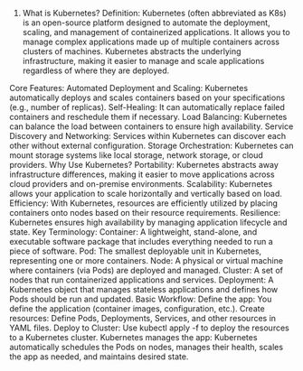 1. What is Kubernetes?
Definition:
Kubernetes (often abbreviated as K8s) is an open-source platform designed to automate the deployment, scaling, and management of containerized applications. It allows you to manage complex applications made up of multiple containers across clusters of machines. Kubernetes abstracts the underlying infrastructure, making it easier to manage and scale applications regardless of where they are deployed.

Core Features:
Automated Deployment and Scaling: Kubernetes automatically deploys and scales containers based on your specifications (e.g., number of replicas).
Self-Healing: It can automatically replace failed containers and reschedule them if necessary.
Load Balancing: Kubernetes can balance the load between containers to ensure high availability.
Service Discovery and Networking: Services within Kubernetes can discover each other without external configuration.
Storage Orchestration: Kubernetes can mount storage systems like local storage, network storage, or cloud providers.
Why Use Kubernetes?
Portability: Kubernetes abstracts away infrastructure differences, making it easier to move applications across cloud providers and on-premise environments.
Scalability: Kubernetes allows your application to scale horizontally and vertically based on load.
Efficiency: With Kubernetes, resources are efficiently utilized by placing containers onto nodes based on their resource requirements.
Resilience: Kubernetes ensures high availability by managing application lifecycle and state.
Key Terminology:
Container: A lightweight, stand-alone, and executable software package that includes everything needed to run a piece of software.
Pod: The smallest deployable unit in Kubernetes, representing one or more containers.
Node: A physical or virtual machine where containers (via Pods) are deployed and managed.
Cluster: A set of nodes that run containerized applications and services.
Deployment: A Kubernetes object that manages stateless applications and defines how Pods should be run and updated.
Basic Workflow:
Define the app: You define the application (container images, configuration, etc.).
Create resources: Define Pods, Deployments, Services, and other resources in YAML files.
Deploy to Cluster: Use kubectl apply -f to deploy the resources to a Kubernetes cluster.
Kubernetes manages the app: Kubernetes automatically schedules the Pods on nodes, manages their health, scales the app as needed, and maintains desired state.
